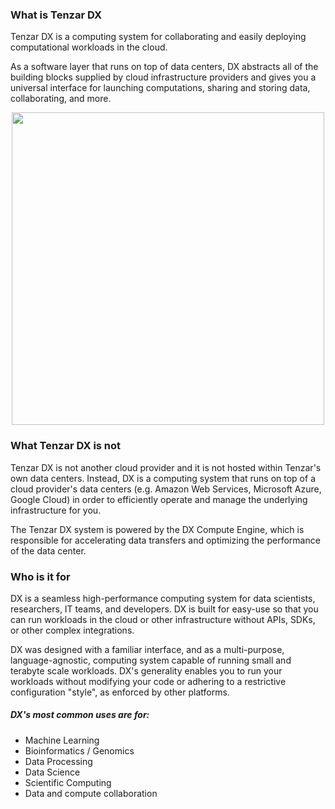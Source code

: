 ### What is Tenzar DX

Tenzar DX is a computing system for collaborating and easily deploying computational workloads in the cloud.

As a software layer that runs on top of data centers, DX abstracts all of the building blocks supplied by cloud infrastructure providers and gives you a universal interface for launching computations, sharing and storing data, collaborating, and more.

<center>
  <img src="https://s3.amazonaws.com/assets.tenzar.com/docs/overview-stack.png" height="500"/>
</center>


### What Tenzar DX is not

Tenzar DX is not another cloud provider and it is not hosted within Tenzar's own data centers. Instead, DX is a computing system that runs on top of a cloud provider's data centers (e.g. Amazon Web Services, Microsoft Azure, Google Cloud) in order to efficiently operate and manage the underlying infrastructure for you.

The Tenzar DX system is powered by the DX Compute Engine, which is responsible for accelerating data transfers and optimizing the performance of the data center.


### Who is it for

DX is a seamless high-performance computing system for data scientists, researchers, IT teams, and developers. DX is built for easy-use so that you can run workloads in the cloud or other infrastructure without APIs, SDKs, or other complex integrations.

DX was designed with a familiar interface, and as a multi-purpose, language-agnostic, computing system capable of running small and terabyte scale workloads. DX's generality enables you to run your workloads without modifying your code or adhering to a restrictive configuration "style", as enforced by other platforms.

##### DX's most common uses are for:
- Machine Learning
- Bioinformatics / Genomics
- Data Processing
- Data Science
- Scientific Computing
- Data and compute collaboration
